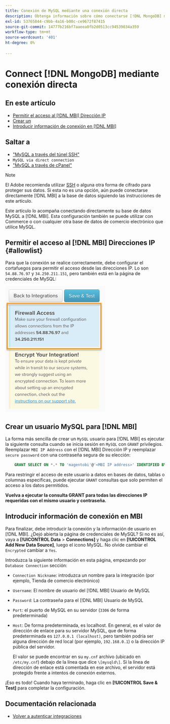 ```yaml
---
title: Conexión de MySQL mediante una conexión directa
description: Obtenga información sobre cómo conectarse [!DNL MongoDB] mediante conexión directa.
exl-id: 53765844-c9bb-4a16-b00c-ce9672f87415
source-git-commit: 14777b216bf7aaeea0fb2d0513cc94539034a359
workflow-type: tm+mt
source-wordcount: '401'
ht-degree: 0%

---
```


# Connect [!DNL MongoDB] mediante conexión directa

## En este artículo

* [Permitir el acceso al [!DNL MBI] Dirección IP](#allowlist)
* [Crear un ](#steptwo)
* [Introducir información de conexión en [!DNL MBI]](#stepthree)

## Saltar a

* [&quot;MySQL a través del túnel SSH&quot;](../integrations/mysql-via-ssh-tunnel.md)
* `MySQL via direct connection`
* [&quot;MySQL a través de cPanel&quot;](../integrations/mysql-via-cpanel.md)

>[!NOTE]
>
>El Adobe recomienda utilizar [SSH](../integrations/mysql-via-ssh-tunnel.md) o alguna otra forma de cifrado para proteger sus datos. Si esta no es una opción, aún puede conectarse directamente [!DNL MBI] a la base de datos siguiendo las instrucciones de este artículo.

Este artículo lo acompaña conectando directamente su base de datos MySQL a [!DNL MBI]. Esta configuración también se puede utilizar con Commerce o con cualquier otra base de datos de comercio electrónico que utilice MySQL.

## Permitir el acceso al [!DNL MBI] Direcciones IP {#allowlist}

Para que la conexión se realice correctamente, debe configurar el cortafuegos para permitir el acceso desde las direcciones IP. Lo son `54.88.76.97` y `34.250.211.151`, pero también está en la página de credenciales de MySQL:

![MBI_Allow_Access_IPs.png](../../../assets/MBI_allow_access_IPs.png)

## Crear un usuario MySQL para [!DNL MBI]

La forma más sencilla de crear un `MySQL` usuario para [!DNL MBI] es ejecutar la siguiente consulta cuando se inicia sesión en `MySQL` con `GRANT` privilegios. Reemplazar `MBI IP Address` con el [!DNL MBI] Dirección IP y reemplazar `secure password` con una contraseña segura de su elección:

```sql
    GRANT SELECT ON *.* TO 'magentobi'@'<MBI IP address>' IDENTIFIED BY '<secure password>';
```

Para restringir el acceso de este usuario a datos en bases de datos, tablas o columnas específicas, puede ejecutar `GRANT` consultas que solo permiten el acceso a los datos permitidos.

**Vuelva a ejecutar la consulta GRANT para todas las direcciones IP requeridas con el mismo usuario y contraseña.**

## Introducir información de conexión en MBI

Para finalizar, debe introducir la conexión y la información de usuario en [!DNL MBI]. ¿Dejó abierta la página de credenciales de MySQL? Si no es así, vaya a **[!UICONTROL Data** > **Connections]** y haga clic en **[!UICONTROL Add New Data Source]**, luego el icono MySQL. No olvide cambiar el `Encrypted` cambiar a `Yes`.

Introduzca la siguiente información en esta página, empezando por `Database Connection` sección:

* `Connection Nickname`: introduzca un nombre para la integración (por ejemplo, Tienda de comercio electrónico)
* `Username`: El nombre de usuario del [!DNL MBI] Usuario de MySQL
* `Password`: La contraseña para el [!DNL MBI] Usuario de MySQL
* `Port`: el puerto de MySQL en su servidor (`3306` de forma predeterminada)
* `Host`: De forma predeterminada, es localhost. En general, es el valor de dirección de enlace para su servidor MySQL, que de forma predeterminada es `127.0.0.1 (localhost)`, pero también podría ser alguna dirección de red local (por ejemplo, `192.168.0.1`) o la dirección IP pública del servidor.

   El valor se puede encontrar en su `my.cnf` archivo (ubicado en `/etc/my.cnf`) debajo de la línea que dice `\[mysqld\]`. Si la línea de dirección de enlace está comentada en ese archivo, el servidor está protegido frente a intentos de conexión externos.

¡Eso es todo! Cuando haya terminado, haga clic en **[!UICONTROL Save & Test]** para completar la configuración.

## Documentación relacionada

* [Volver a autenticar integraciones](https://experienceleague.adobe.com/docs/commerce-knowledge-base/kb/how-to/mbi-reauthenticating-integrations.html?lang=en)
